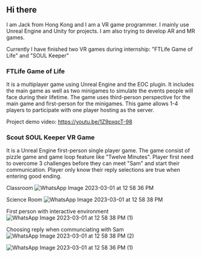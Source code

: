 ## Hi there

I am Jack from Hong Kong and I am a VR game programmer. I mainly use Unreal Engine and Unity for projects. I am also trying to develop AR and MR games. 

Currently I have finished two VR games during internship: "FTLife Game of Life" and "SOUL Keeper"

### FTLife Game of Life
It is a multiplayer game using Unreal Engine and the EOC plugin. It includes the main game as well as two minigames to simulate the events people will face during their lifetime. The game uses third-person perspective for the main game and first-person for the minigames. This game allows 1-4 players to participate with one player hosting as the server.

Project demo video:
https://youtu.be/1Z9pxqcT-98

### Scout SOUL Keeper VR Game
It is a Unreal Engine first-person single player game. The game consist of pizzle game and game loop feature like "Twelve Minutes". Player first need to overcome 3 challenges before they can meet "Sam" and start their communication. Player only know their reply selections are true when entering good ending.

Classroom
![WhatsApp Image 2023-03-01 at 12 58 36 PM](https://user-images.githubusercontent.com/101535512/224227892-4d6d2529-b62b-47e4-a701-c2f4df45e860.jpeg)

Science Room
![WhatsApp Image 2023-03-01 at 12 58 38 PM](https://user-images.githubusercontent.com/101535512/224228054-9906addf-04d8-4604-8124-f674c15c2d5e.jpeg)

First person with interactive environment
![WhatsApp Image 2023-03-01 at 12 58 38 PM (1)](https://user-images.githubusercontent.com/101535512/224229675-078d94a8-56c3-488b-b7db-5b7fbb37f01a.jpeg)

Choosing reply when communciating with Sam
![WhatsApp Image 2023-03-01 at 12 58 38 PM (2)](https://user-images.githubusercontent.com/101535512/224229805-fb21673d-cf28-4823-8355-59d552cd822d.jpeg)

![WhatsApp Image 2023-03-01 at 12 58 36 PM (1)](https://user-images.githubusercontent.com/101535512/224229913-a4f77685-8ef5-4e88-ac98-8c9fae0a02fb.jpeg)
